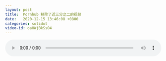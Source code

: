 ```yaml
---
layout: post
title:  Pornhub 移除了近三分之二的视频
date:   2020-12-15 13:46:08 +0800
categories: solidot
video-id: oaHWjBkSsO4
---
```


<audio src="/assets/7f5226abea3c9e513a202fd4e8cd320f.mp3" style="width: 100%;" controls></audio>

